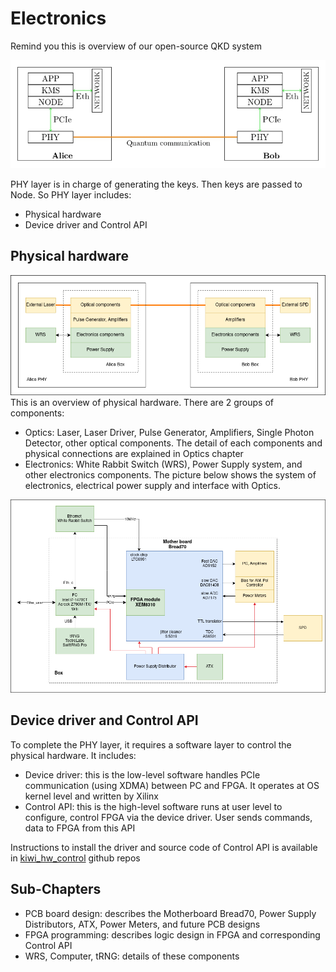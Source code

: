 # Electronics

Remind you this is overview of our open-source QKD system

![QKD system](pics/Overview.jpg)

PHY layer is in charge of generating the keys. Then keys are passed to Node. So PHY layer includes:
- Physical hardware
- Device driver and Control API
## Physical hardware
![PHY layer](pics/PHY.png)
This is an overview of physical hardware. There are 2 groups of components:
- Optics: Laser, Laser Driver, Pulse Generator, Amplifiers, Single Photon Detector, other optical components. The detail of each components and physical connections are explained in Optics chapter
- Electronics: White Rabbit Switch (WRS), Power Supply system, and other electronics components. The picture below shows the system of electronics, electrical power supply and interface with Optics.

![overview](pics/electronics_sys.png)


## Device driver and Control API
To complete the PHY layer, it requires a software layer to control the physical hardware. It includes:
- Device driver: this is the low-level software handles PCIe communication (using XDMA) between PC and FPGA. It operates at OS kernel level and written by Xilinx
- Control API: this is the high-level software runs at user level to configure, control FPGA via the device driver. User sends commands, data to FPGA from this API
 
Instructions to install the driver and source code of Control API is available in [kiwi_hw_control](https://github.com/Veriqloud/kiwi_hw_control/tree/master) github repos

## Sub-Chapters
- PCB board design: describes the Motherboard Bread70, Power Supply Distributors, ATX, Power Meters, and future PCB designs
- FPGA programming: describes logic design in FPGA and corresponding Control API 
- WRS, Computer, tRNG: details of these components





